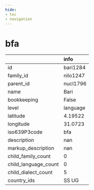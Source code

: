 ```yaml
---
hide:
- toc
- navigation
---
```

# bfa
|                      | info     |
|:---------------------|:---------|
| id                   | bari1284 |
| family_id            | nilo1247 |
| parent_id            | nucl1796 |
| name                 | Bari     |
| bookkeeping          | False    |
| level                | language |
| latitude             | 4.19522  |
| longitude            | 31.0723  |
| iso639P3code         | bfa      |
| description          | nan      |
| markup_description   | nan      |
| child_family_count   | 0        |
| child_language_count | 0        |
| child_dialect_count  | 5        |
| country_ids          | SS UG    |